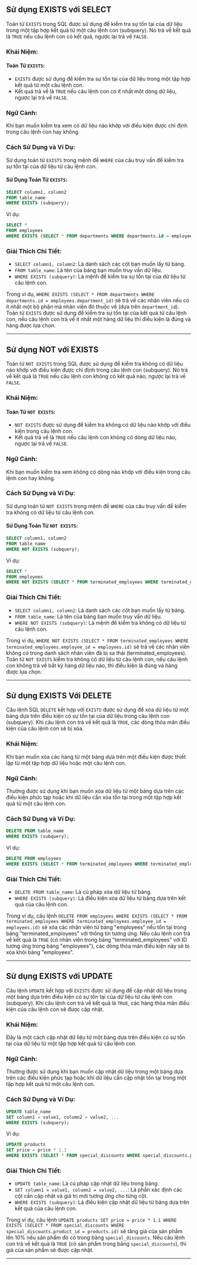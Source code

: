 ## Sử dụng EXISTS với SELECT

Toán tử `EXISTS` trong SQL được sử dụng để kiểm tra sự tồn tại của dữ liệu trong một tập hợp kết quả từ một câu lệnh con (subquery). Nó trả về kết quả là `TRUE` nếu câu lệnh con có kết quả, ngược lại trả về `FALSE`.

### Khái Niệm:

#### Toán Tử `EXISTS`:

- `EXISTS` được sử dụng để kiểm tra sự tồn tại của dữ liệu trong một tập hợp kết quả từ một câu lệnh con.
- Kết quả trả về là `TRUE` nếu câu lệnh con có ít nhất một dòng dữ liệu, ngược lại trả về `FALSE`.

### Ngữ Cảnh:

Khi bạn muốn kiểm tra xem có dữ liệu nào khớp với điều kiện được chỉ định trong câu lệnh con hay không.

### Cách Sử Dụng và Ví Dụ:

Sử dụng toán tử `EXISTS` trong mệnh đề `WHERE` của câu truy vấn để kiểm tra sự tồn tại của dữ liệu từ câu lệnh con.

#### Sử Dụng Toán Tử `EXISTS`:

```sql
SELECT column1, column2
FROM table_name
WHERE EXISTS (subquery);
```

Ví dụ:

```sql
SELECT *
FROM employees
WHERE EXISTS (SELECT * FROM departments WHERE departments.id = employees.department_id);
```

### Giải Thích Chi Tiết:

- `SELECT column1, column2`: Là danh sách các cột bạn muốn lấy từ bảng.
- `FROM table_name`: Là tên của bảng bạn muốn truy vấn dữ liệu.
- `WHERE EXISTS (subquery)`: Là mệnh đề kiểm tra sự tồn tại của dữ liệu từ câu lệnh con.

Trong ví dụ, `WHERE EXISTS (SELECT * FROM departments WHERE departments.id = employees.department_id)` sẽ trả về các nhân viên nếu có ít nhất một bộ phận mà nhân viên đó thuộc về (dựa trên `department_id`). Toán tử `EXISTS` được sử dụng để kiểm tra sự tồn tại của kết quả từ câu lệnh con, nếu câu lệnh con trả về ít nhất một hàng dữ liệu thì điều kiện là đúng và hàng được lựa chọn.

---

## Sử dụng NOT với EXISTS

Toán tử `NOT EXISTS` trong SQL được sử dụng để kiểm tra không có dữ liệu nào khớp với điều kiện được chỉ định trong câu lệnh con (subquery). Nó trả về kết quả là `TRUE` nếu câu lệnh con không có kết quả nào, ngược lại trả về `FALSE`.

### Khái Niệm:

#### Toán Tử `NOT EXISTS`:

- `NOT EXISTS` được sử dụng để kiểm tra không có dữ liệu nào khớp với điều kiện trong câu lệnh con.
- Kết quả trả về là `TRUE` nếu câu lệnh con không có dòng dữ liệu nào, ngược lại trả về `FALSE`.

### Ngữ Cảnh:

Khi bạn muốn kiểm tra xem không có dòng nào khớp với điều kiện trong câu lệnh con hay không.

### Cách Sử Dụng và Ví Dụ:

Sử dụng toán tử `NOT EXISTS` trong mệnh đề `WHERE` của câu truy vấn để kiểm tra không có dữ liệu từ câu lệnh con.

#### Sử Dụng Toán Tử `NOT EXISTS`:

```sql
SELECT column1, column2
FROM table_name
WHERE NOT EXISTS (subquery);
```

Ví dụ:

```sql
SELECT *
FROM employees
WHERE NOT EXISTS (SELECT * FROM terminated_employees WHERE terminated_employees.employee_id = employees.id);
```

### Giải Thích Chi Tiết:

- `SELECT column1, column2`: Là danh sách các cột bạn muốn lấy từ bảng.
- `FROM table_name`: Là tên của bảng bạn muốn truy vấn dữ liệu.
- `WHERE NOT EXISTS (subquery)`: Là mệnh đề kiểm tra không có dữ liệu từ câu lệnh con.

Trong ví dụ, `WHERE NOT EXISTS (SELECT * FROM terminated_employees WHERE terminated_employees.employee_id = employees.id)` sẽ trả về các nhân viên không có trong danh sách nhân viên đã bị sa thải (terminated_employees). Toán tử `NOT EXISTS` kiểm tra không có dữ liệu từ câu lệnh con, nếu câu lệnh con không trả về bất kỳ hàng dữ liệu nào, thì điều kiện là đúng và hàng được lựa chọn.

---

## Sử dụng EXISTS Với DELETE

Câu lệnh SQL `DELETE` kết hợp với `EXISTS` được sử dụng để xóa dữ liệu từ một bảng dựa trên điều kiện có sự tồn tại của dữ liệu trong câu lệnh con (subquery). Khi câu lệnh con trả về kết quả là `TRUE`, các dòng thỏa mãn điều kiện của câu lệnh con sẽ bị xóa.

### Khái Niệm:

Khi bạn muốn xóa các hàng từ một bảng dựa trên một điều kiện được thiết lập từ một tập hợp dữ liệu hoặc một câu lệnh con.

### Ngữ Cảnh:

Thường được sử dụng khi bạn muốn xóa dữ liệu từ một bảng dựa trên các điều kiện phức tạp hoặc khi dữ liệu cần xóa tồn tại trong một tập hợp kết quả từ một câu lệnh con.

### Cách Sử Dụng và Ví Dụ:

```sql
DELETE FROM table_name
WHERE EXISTS (subquery);
```

Ví dụ:

```sql
DELETE FROM employees
WHERE EXISTS (SELECT * FROM terminated_employees WHERE terminated_employees.employee_id = employees.id);
```

### Giải Thích Chi Tiết:

- `DELETE FROM table_name`: Là cú pháp xóa dữ liệu từ bảng.
- `WHERE EXISTS (subquery)`: Là điều kiện xóa dữ liệu từ bảng dựa trên kết quả của câu lệnh con.

Trong ví dụ, câu lệnh `DELETE FROM employees WHERE EXISTS (SELECT * FROM terminated_employees WHERE terminated_employees.employee_id = employees.id)` sẽ xóa các nhân viên từ bảng "employees" nếu tồn tại trong bảng "terminated_employees" với thông tin tương ứng. Nếu câu lệnh con trả về kết quả là `TRUE` (có nhân viên trong bảng "terminated_employees" với ID tương ứng trong bảng "employees"), các dòng thỏa mãn điều kiện này sẽ bị xóa khỏi bảng "employees".

---

## Sử dụng EXISTS với UPDATE

Câu lệnh `UPDATE` kết hợp với `EXISTS` được sử dụng để cập nhật dữ liệu trong một bảng dựa trên điều kiện có sự tồn tại của dữ liệu từ câu lệnh con (subquery). Khi câu lệnh con trả về kết quả là `TRUE`, các hàng thỏa mãn điều kiện của câu lệnh con sẽ được cập nhật.

### Khái Niệm:

Đây là một cách cập nhật dữ liệu từ một bảng dựa trên điều kiện có sự tồn tại của dữ liệu từ một tập hợp kết quả từ câu lệnh con.

### Ngữ Cảnh:

Thường được sử dụng khi bạn muốn cập nhật dữ liệu trong một bảng dựa trên các điều kiện phức tạp hoặc khi dữ liệu cần cập nhật tồn tại trong một tập hợp kết quả từ một câu lệnh con.

### Cách Sử Dụng và Ví Dụ:

```sql
UPDATE table_name
SET column1 = value1, column2 = value2, ...
WHERE EXISTS (subquery);
```

Ví dụ:

```sql
UPDATE products
SET price = price * 1.1
WHERE EXISTS (SELECT * FROM special_discounts WHERE special_discounts.product_id = products.id);
```

### Giải Thích Chi Tiết:

- `UPDATE table_name`: Là cú pháp cập nhật dữ liệu trong bảng.
- `SET column1 = value1, column2 = value2, ...`: Là phần xác định các cột cần cập nhật và giá trị mới tương ứng cho từng cột.
- `WHERE EXISTS (subquery)`: Là điều kiện cập nhật dữ liệu từ bảng dựa trên kết quả của câu lệnh con.

Trong ví dụ, câu lệnh `UPDATE products SET price = price * 1.1 WHERE EXISTS (SELECT * FROM special_discounts WHERE special_discounts.product_id = products.id)` sẽ tăng giá của sản phẩm lên 10% nếu sản phẩm đó có trong bảng `special_discounts`. Nếu câu lệnh con trả về kết quả là `TRUE` (có sản phẩm trong bảng `special_discounts`), thì giá của sản phẩm sẽ được cập nhật.

---
